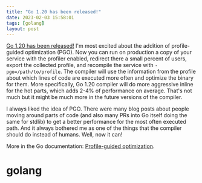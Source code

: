 ```yaml
---
title: "Go 1.20 has been released!"
date: 2023-02-03 15:58:01
tags: [golang]
layout: post
---
```


[Go 1.20 has been released!](https://go.dev/doc/go1.20) I'm most excited about the addition of profile-guided optimization (PGO). Now you can run on production a copy of your service with the profiler enabled, redirect there a small percent of users, export the collected profile, and recompile the service with `-pgo=/path/to/profile`. The compiler will use the information from the profile about which lines of code are executed more often and optimize the binary for them. More specifically, Go 1.20 compiler will do more aggressive inline for the hot parts, which adds 2-4% of performance on average. That's not much but it might be much more in the future versions of the compiler.

I always liked the idea of PGO. There were many blog posts about people moving around parts of code (and also many PRs into Go itself doing the same for stdlib) to get a better performance for the most often executed path. And it always bothered me as one of the things that the compiler should do instead of humans. Well, now it can!

More in the Go documentation: [Profile-guided optimization](https://go.dev/doc/pgo).

# golang
